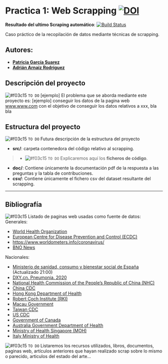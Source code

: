 # Practica 1: Web Scrapping  [![DOI](https://zenodo.org/badge/DOI/10.5281/zenodo.3748050.svg)](https://doi.org/10.5281/zenodo.3748050)

**Resultado del ultimo Scraping automático**: [![Build Status](https://travis-ci.org/AdrianArnaiz/scrap_uoc.svg?branch=master)](https://travis-ci.org/AdrianArnaiz/scrap_uoc)

Caso práctico de la recopilación de datos mediante técnicas de scrapping.


## Autores:
* [**Patricia García Suarez**](mailto:pgarcia054@uoc.edu)
* [**Adrián Arnaiz Rodríguez**](mailto:aarnaizr@uoc.edu) 

## Descripción del proyecto
![#f03c15](https://placehold.it/15/f03c15/000000?text=+) `TO DO` [ejemplo] El problema que se aborda mediante este proyecto es: [ejemplo] conseguir los datos de la pagina web www.www.com con el objetivo de conseguir los datos relativos a xxx, bla bla

## Estructura del proyecto
![#f03c15](https://placehold.it/15/f03c15/000000?text=+) `TO DO` Futura descripción de la estructura del proyecto
* **src/**: carpeta contenedora del código relativo al scrapping.
 > * ![#f03c15](https://placehold.it/15/f03c15/000000?text=+) `TO DO` Explicaremos aquí los **ficheros de código**.
* **doc/**: Contiene únicamente la documentación pdf de la respuesta a las preguntas y la tabla de contribuciones.
* **csv/**: Contiene únicamente el fichero csv del dataset resultante del scrapping.

*************
## Bibliografía 
![#f03c15](https://placehold.it/15/f03c15/000000?text=+) Listado de paginas web usadas como fuente de datos:  
Generales:  
* [World Health Organization](https://www.who.int/)
* [European Centre for Disease Prevention and Control (ECDC)](https://www.ecdc.europa.eu/en/geographical-distribution-2019-ncov-cases)
* https://www.worldometers.info/coronavirus/
* [BNO News](https://bnonews.com/index.php/2020/02/the-latest-coronavirus-cases/)  

Nacionales:  
* [Ministerio de sanidad, consumo y bienestar social de España](https://www.mscbs.gob.es/profesionales/saludPublica/ccayes/alertasActual/nCov-China/situacionActual.htm) (Actualizado 21:00)
* [DXY.cn. Pneumonia. 2020](http://3g.dxy.cn/newh5/view/pneumonia)
* [National Health Commission of the People’s Republic of China (NHC)](http://www.nhc.gov.cn/xcs/yqtb/list_gzbd.shtml)
* [China CDC](http://weekly.chinacdc.cn/news/TrackingtheEpidemic.htm)
* [Hong Kong Department of Health](https://www.chp.gov.hk/en/features/102465.html)
* [Robert Coch Institute (RKI)](https://www.rki.de/DE/Content/InfAZ/N/Neuartiges_Coronavirus/Fallzahlen.html)
* [Macau Government](https://www.ssm.gov.mo/portal/)
* [Taiwan CDC](https://sites.google.com/cdc.gov.tw/2019ncov/taiwan?authuser=0)
* [US CDC](https://www.cdc.gov/coronavirus/2019-ncov/index.html)
* [Government of Canada](https://www.canada.ca/en/public-health/services/diseases/coronavirus.html)
* [Australia Government Department of Health](https://www.health.gov.au/news/coronavirus-update-at-a-glance)
* [Ministry of Health Singapore (MOH)](https://www.moh.gov.sg/covid-19)
* [Italy Ministry of Health](http://www.salute.gov.it/nuovocoronavirus)

![#f03c15](https://placehold.it/15/f03c15/000000?text=+) `TO DO` Listaremos los recursos utilizados, libros, documentos, paginas web, artículos anteriores que hayan realizado scrap sobre lo mismo o parecido, articulos del estado del arte...

